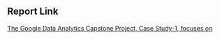 ## Report Link

[The Google Data Analytics Capstone Project, Case Study-1, focuses on ](https://www.canva.com/design/DAFjUaiNatU/i9I_ZLkiJXn3t9rAni14XQ/view?utm_content=DAFjUaiNatU&utm_campaign=share_your_design&utm_medium=link&utm_source=shareyourdesignpanel)
